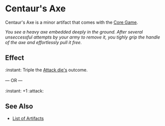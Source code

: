 # Centaur's Axe

Centaur's Axe is a minor artifact that comes with the [Core Game](../content.md).

*You see a heavy axe embedded deeply in the ground. After several unseccessful attempts by your army to remove it, you tighly grip the handle of the axe and effortlessly pull it free.*


## Effect

:instant: Triple the [Attack die's](dice.md#attack-die) outcome.<br><br>— OR —<br><br>:instant: +1 :attack:


## See Also

- [List of Artifacts](../artifacts.md)
